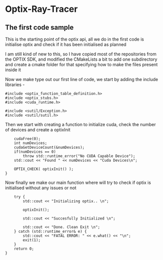 # Optix-Ray-Tracer

## The first code sample

This is the starting point of the optix api, all we do in the first code is initialise optix and check if it has been initialised as planned

I am still kind of new to this, so I have copied most of the repositories from the OPTIX SDK, and modified the CMakeLists a bit to add one subdirectory and create a cmake folder for that specifying how to make the files present inside it

Now we make type out our first line of code, we start by adding the include libraries - 

```#include <optix.h>
#include <optix_function_table_definition.h>
#include <optix_stubs.h>
#include <cuda_runtime.h>

#include <sutil/Exception.h>
#include <sutil/sutil.h>
```

Then we start with creating a function to initialize cuda, check the number of devices and create a optixInit

```void initOptix() {
	cudaFree(0);
	int numDevices;
	cudaGetDeviceCount(&numDevices);
	if(numDevices == 0)
		throw std::runtime_error("No CUDA Capable Device");
	std::cout << "Found " << numDevices << "Cuda Devices\n";

	OPTIX_CHECK( optixInit() );
}
```

Now finally we make our main function where will try to check if optix is initialised without any issues or not

```int main(int ac, char **av) {
	try {
		std::cout << "Initializing optix.. \n";

		optixInit();

		std::cout << "Succesfully Initialized \n";

		std::cout << "Done. Clean Exit \n";
	} catch (std::runtime_error& e) {
		std::cout << "FATAL ERROR: " << e.what() << "\n";
		exit(1);
	}
	return 0;
}
```
